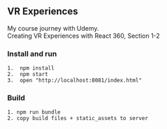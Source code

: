 ## VR Experiences
My course journey with Udemy.<br>
Creating VR Experiences with React 360, Section 1-2

### Install and run
```
1.  npm install
2.  npm start
3.  open "http://localhost:8081/index.html"
```

### Build
```
1. npm run bundle
2. copy build files + static_assets to server
```
